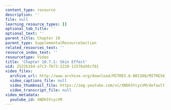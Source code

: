 ```yaml
---
content_type: resource
description: ''
file: null
learning_resource_types: []
optional_tab_title: ''
optional_text: ''
parent_title: Chapter 10
parent_type: SupplementalResourceSection
related_resources_text: ''
resource_index_text: ''
resourcetype: Video
title: 'Chapter 10.7.1: Skin Effect'
uid: 2522b16d-a7c3-7b73-2228-11576a56cf81
video_files:
  archive_url: http://www.archive.org/download/MITRES.6-001S08/MITRES6_001S08_10-7-1_300k.mp4
  video_captions_file: null
  video_thumbnail_file: https://img.youtube.com/vi/XNDk5YcycVM/default.jpg
  video_transcript_file: null
video_metadata:
  youtube_id: XNDk5YcycVM
---
```

